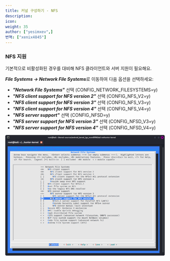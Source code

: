```yaml
---
title: 커널 구성하기 - NFS
description:
icon:
weight: 35
author: ["yesimxev",]
번역: ["xenix4845"]
---
```


### NFS 지원

기본적으로 비활성화된 경우를 대비해 NFS 클라이언트와 서버 지원이 필요해요.

***File Systems -> Network File Systems***로 이동하여 다음 옵션을 선택하세요:

- ***"Network File Systems"*** 선택
  (CONFIG_NETWORK_FILESYSTEMS=y)
- ***"NFS client support for NFS version 2"*** 선택
  (CONFIG_NFS_V2=y)
- ***"NFS client support for NFS version 3"*** 선택
  (CONFIG_NFS_V3=y)
- ***"NFS client support for NFS version 4"*** 선택
  (CONFIG_NFS_V4=y)
- ***"NFS server support"*** 선택
  (CONFIG_NFSD=y)
- ***"NFS server support for NFS version 3"*** 선택
  (CONFIG_NFSD_V3=y)
- ***"NFS server support for NFS version 4"*** 선택
  (CONFIG_NFSD_V4=y)

![](nh-kernel-280-nfs-1.png)
